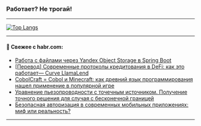 ### Работает? Не трогай!

---
<!--
#### 🛠️ Technical stack:

![Java](https://img.shields.io/badge/Java-informational?logo=Oracle&style=flat&logoColor=white&color=FF4500)
![Kotlin](https://img.shields.io/badge/Kotlin-informational?logo=Kotlin&style=flat&logoColor=white&color=774D97)
![TS](https://img.shields.io/badge/TypeScript-informational?logo=typeScript&style=flat&logoColor=black&color=017acc)
![Python](https://img.shields.io/badge/Python-informational?logo=Python&style=flat&logoColor=black&color=ffdd54) <br>
![Spring](https://img.shields.io/badge/Spring-informational?logo=Spring&style=flat&logoColor=white&color=6DB33F) 
![SpringBoot](https://img.shields.io/badge/SpringBoot-informational?logo=SpringBoot&style=flat&logoColor=white&color=6DB33F)
![Nest](https://img.shields.io/badge/NestJS-informational?logo=NestJS&style=flat&logoColor=white&color=E0234E) 
![NodeJS](https://img.shields.io/badge/NodeJS-informational?logo=node.js&style=flat&logoColor=white&color=70A760)<br>
![PostgreSQL](https://img.shields.io/badge/PostgreSQL-informational?logo=PostgreSQL&style=flat&logoColor=white&color=DAA520)
![MongoDB](https://img.shields.io/badge/MongoDB-informational?logo=MongoDB&style=flat&logoColor=white&color=870000)
![Apache](https://img.shields.io/badge/Apache-informational?logo=apache&style=flat&logoColor=white&color=f74e28)

___ 
-->

<!--- #### 🛠️ : --->

[![Top Langs](https://github-readme-stats-82jvfl3w3-advtsettinggmailcoms-projects.vercel.app/api/top-langs/?username=zloylis&langs_count=10&hide_title=true&title_color=e6edf3&size_weight=0.5&count_weight=0.5&layout=compact&hide_progress=true&hide_border=true&theme=dracula)](https://github.com/zloylis)

<!---


####  :octocat:&nbsp;&nbsp; Статистика:

![GitHub stats](https://github-readme-stats-u2qms2cxw-advtsettinggmailcoms-projects.vercel.app/api?username=zloylis&show_icons=true&hide_border=true&theme=dracula&title_color=e6edf3&include_all_commits=true&count_private=true&hide_rank=false&hide_title=true&rank_icon=github)
-->
---

#### 💬 Свежее с habr.com:

<!-- BLOG-POST-LIST:START -->
- [Работа с файлами через Yandex Object Storage в Spring Boot](https://habr.com/ru/articles/871280/?utm_source=habrahabr&utm_medium=rss&utm_campaign=871280)
- [[Перевод] Современные протоколы кредитования в DeFi: как это работает— Curve LlamaLend](https://habr.com/ru/articles/871276/?utm_source=habrahabr&utm_medium=rss&utm_campaign=871276)
- [CobolCraft = Cobol и Minecraft: как древний язык программирования нашел применение в популярной игре](https://habr.com/ru/companies/selectel/articles/868882/?utm_source=habrahabr&utm_medium=rss&utm_campaign=868882)
- [Уравнение пьезопроводности с точечным источником. Получение точного решения для случая с бесконечной границей](https://habr.com/ru/articles/871266/?utm_source=habrahabr&utm_medium=rss&utm_campaign=871266)
- [Безопасная авторизация в современных мобильных приложениях: миф или реальность?](https://habr.com/ru/articles/871254/?utm_source=habrahabr&utm_medium=rss&utm_campaign=871254)
<!-- BLOG-POST-LIST:END -->

---
